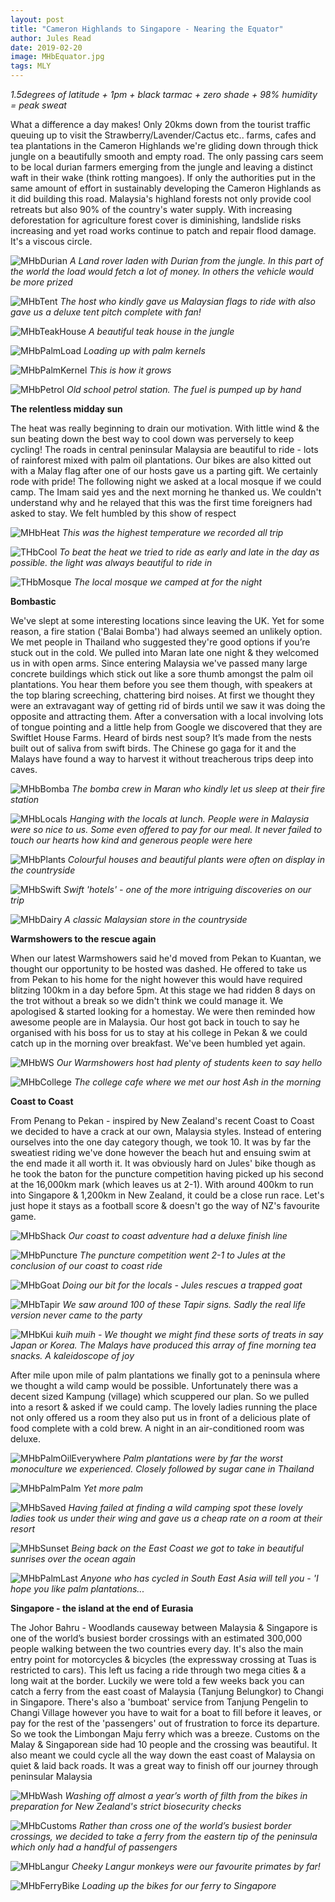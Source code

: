 ```yaml
---
layout: post
title: "Cameron Highlands to Singapore - Nearing the Equator"
author: Jules Read
date: 2019-02-20
image: MHbEquator.jpg
tags: MLY
---
```


*1.5degrees of latitude + 1pm + black tarmac + zero shade + 98% humidity =  peak sweat*

What a difference a day makes! Only 20kms down from the tourist traffic queuing up to visit the Strawberry/Lavender/Cactus etc.. farms, cafes and tea plantations in the Cameron Highlands we're gliding down through thick jungle on a beautifully smooth and empty road. The only passing cars seem to be local durian farmers emerging from the jungle and leaving a distinct waft in their wake (think rotting mangoes). If only the authorities put in the same amount of effort in sustainably developing the Cameron Highlands as it did building this road. Malaysia's highland forests not only provide cool retreats but also 90% of the country's water supply. With increasing deforestation for agriculture forest cover is diminishing, landslide risks increasing and yet road works continue to patch and repair flood damage. It's a viscous circle.

![MHbDurian](assets/img/MHbDurian.jpg) *A Land rover laden with Durian from the jungle. In this part of the world the load would fetch a lot of money. In others the vehicle would be more prized*

![MHbTent](assets/img/MHbTent.jpg) *The host who kindly gave us Malaysian flags to ride with also gave us a deluxe tent pitch complete with fan!*

![MHbTeakHouse](assets/img/MHbTeakHouse.jpg) *A beautiful teak house in the jungle*

![MHbPalmLoad](assets/img/MHbPalmLoad.jpg) *Loading up with palm kernels* 

![MHbPalmKernel](assets/img/MHbPalmKernel.jpg) *This is how it grows*

![MHbPetrol](assets/img/MHbPetrol.jpg) *Old school petrol station. The fuel is pumped up by hand*

**The relentless midday sun**

The heat was really beginning to drain our motivation. With little wind & the sun beating down the best way to cool down was perversely to keep cycling! The roads in central peninsular Malaysia are beautiful to ride - lots of rainforest mixed with palm oil plantations. Our bikes are also kitted out with a Malay flag after one of our hosts gave us a parting gift. We certainly rode with pride! The following night we asked at a local mosque if we could camp. The Imam said yes and the next morning he thanked us. We couldn't understand why and he relayed that this was the first time foreigners had asked to stay. We felt humbled by this show of respect

![MHbHeat](assets/img/MHbHeat.jpg) *This was the highest temperature we recorded all trip*

![THbCool](assets/img/THbCool.jpg) *To beat the heat we tried to ride as early and late in the day as possible. the light was always beautiful to ride in*

![THbMosque](assets/img/THbMosque.jpg) *The local mosque we camped at for the night*

**Bombastic**

We've slept at some interesting locations since leaving the UK. Yet for some reason, a fire station ('Balai Bomba') had always seemed an unlikely option. We met people in Thailand who suggested they're good options if you’re stuck out in the cold. We pulled into Maran late one night & they welcomed us in with open arms. Since entering Malaysia we've passed many large concrete buildings which stick out like a sore thumb amongst the palm oil plantations. You hear them before you see them though, with speakers at the top blaring screeching, chattering bird noises. At first we thought they were an extravagant way of getting rid of birds until we saw it was doing the opposite and attracting them. After a conversation with a local involving lots of tongue pointing and a little help from Google we discovered that they are Swiftlet House Farms. Heard of birds nest soup? It’s made from the nests built out of saliva from swift birds. The Chinese go gaga for it and the Malays have found a way to harvest it without treacherous trips deep into caves.

![MHbBomba](assets/img/MHbBomba.jpg) *The bomba crew in Maran who kindly let us sleep at their fire station*

![MHbLocals](assets/img/MHbLocals.jpg) *Hanging with the locals at lunch. People were in Malaysia were so nice to us. Some even offered to pay for our meal. It never failed to touch our hearts how kind and generous people were here*   

![MHbPlants](assets/img/MHbPlants.jpg) *Colourful houses and beautiful plants were often on display in the countryside*

![MHbSwift](assets/img/MHbSwift.jpg) *Swift 'hotels' - one of the more intriguing discoveries on our trip*  

![MHbDairy](assets/img/MHbDairy.jpg) *A classic Malaysian store in the countryside*

**Warmshowers to the rescue again**

When our latest Warmshowers said he'd moved from Pekan to Kuantan, we thought our opportunity to be hosted was dashed. He offered to take us from Pekan to his home for the night however this would have required blitzing 100km in a day before 5pm. At this stage we had ridden 8 days on the trot without a break so we didn't think we could manage it. We apologised & started looking for a homestay. We were then reminded how awesome people are in Malaysia. Our host got back in touch to say he organised with his boss for us to stay at his college in Pekan & we could catch up in the morning over breakfast. We've been humbled yet again.

![MHbWS](assets/img/MHbWS.jpg) *Our Warmshowers host had plenty of students keen to say hello*  

![MHbCollege](assets/img/MHbCollege.jpg) *The college cafe where we met our host Ash in the morning*

**Coast to Coast**

From Penang to Pekan - inspired by New Zealand's recent Coast to Coast we decided to have a crack at our own, Malaysia styles. Instead of entering ourselves into the one day category though, we took 10. It was by far the sweatiest riding we've done however the beach hut and ensuing swim at the end made it all worth it. It was obviously hard on Jules' bike though as he took the baton for the puncture competition having picked up his second at the 16,000km mark (which leaves us at 2-1). With around 400km to run into Singapore & 1,200km in New Zealand, it could be a close run race. Let's just hope it stays as a football score & doesn't go the way of NZ's favourite game.

![MHbShack](assets/img/MHbShack.jpg) *Our coast to coast adventure had a deluxe finish line*  

![MHbPuncture](assets/img/MHbPuncture.jpg) *The puncture competition went 2-1 to Jules at the conclusion of our coast to coast ride*  

![MHbGoat](assets/img/MHbGoat.jpg) *Doing our bit for the locals - Jules rescues a trapped goat*  

![MHbTapir](assets/img/MHbTapir.jpg) *We saw around 100 of these Tapir signs. Sadly the real life version never came to the party*

![MHbKui](assets/img/MHbKui.jpg) *kuih muih - We thought we might find these sorts of treats in say Japan or Korea. The Malays have produced this array of fine morning tea snacks. A kaleidoscope of joy*

After mile upon mile of palm plantations we finally got to a peninsula where we thought a wild camp would be possible. Unfortunately there was a decent sized Kampung (village) which scuppered our plan. So we pulled into a resort & asked if we could camp. The lovely ladies running the place not only offered us a room they also put us in front of a delicious plate of food complete with a cold brew. A night in an air-conditioned room was deluxe.

![MHbPalmOilEverywhere](assets/img/MHbPalmOilEverywhere.jpg) *Palm plantations were by far the worst monoculture we experienced. Closely followed by sugar cane in Thailand*  

![MHbPalmPalm](assets/img/MHbPalmPalm.jpg) *Yet more palm*

![MHbSaved](assets/img/MHbSaved.jpg) *Having failed at finding a wild camping spot these lovely ladies took us under their wing and gave us a cheap rate on a room at their resort*

![MHbSunset](assets/img/MHbSunset.jpg) *Being back on the East Coast we got to take in beautiful sunrises over the ocean again*

![MHbPalmLast](assets/img/MHbPalmLast.jpg) *Anyone who has cycled in South East Asia will tell you - 'I hope you like palm plantations...*


**Singapore - the island at the end of Eurasia**

The Johor Bahru - Woodlands causeway between Malaysia & Singapore is one of the world’s busiest border crossings with an estimated 300,000 people walking between the two countries every day. It's also the main entry point for motorcycles & bicycles (the expressway crossing at Tuas is restricted to cars). This left us facing a ride through two mega cities & a long wait at the border. Luckily we were told a few weeks back you can catch a ferry from the east coast of Malaysia (Tanjung Belungkor) to Changi in Singapore. There's also a 'bumboat' service from Tanjung Pengelin to Changi Village however you have to wait for a boat to fill before it leaves, or pay for the rest of the 'passengers' out of frustration to force its departure. So we took the Limbongan Maju ferry which was a breeze. Customs on the Malay & Singaporean side had 10 people and the crossing was beautiful. It also meant we could cycle all the way down the east coast of Malaysia on quiet & laid back roads. It was a great way to finish off our journey through peninsular Malaysia

![MHbWash](assets/img/MHbWash.jpg) *Washing off almost a year’s worth of filth from the bikes in preparation for New Zealand's strict biosecurity checks*

![MHbCustoms](assets/img/MHbCustoms.jpg) *Rather than cross one of the world’s busiest border crossings, we decided to take a ferry from the eastern tip of the peninsula which only had a handful of passengers*

![MHbLangur](assets/img/MHbLangur.jpg) *Cheeky Langur monkeys were our favourite primates by far!*

![MHbFerryBike](assets/img/MHbFerryBike.jpg) *Loading up the bikes for our ferry to Singapore*
